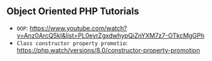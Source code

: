 ## Object Oriented PHP Tutorials

- `OOP`: https://www.youtube.com/watch?v=Anz0ArcQ5kI&list=PL0eyrZgxdwhypQiZnYXM7z7-OTkcMgGPh
- `Class constructor property promotio`: https://php.watch/versions/8.0/constructor-property-promotion